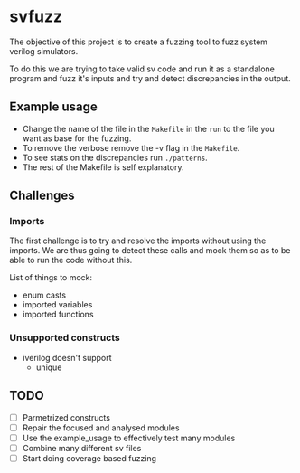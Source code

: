 # svfuzz

The objective of this project is to create a fuzzing tool to fuzz system verilog simulators.

To do this we are trying to take valid sv code and run it as a standalone program and fuzz it's inputs and try and detect discrepancies in the output.

## Example usage

- Change the name of the file in the `Makefile` in the `run` to the file you want as base for the fuzzing.
- To remove the verbose remove the -v flag in the `Makefile`.
- To see stats on the discrepancies run `./patterns`.
- The rest of the Makefile is self explanatory.

## Challenges

### Imports

The first challenge is to try and resolve the imports without using the imports. We are thus going to detect these calls and mock them so as to be able to run the code without this.

List of things to mock:

- enum casts
- imported variables
- imported functions

### Unsupported constructs

- iverilog doesn't support
  - unique

## TODO

- [ ] Parmetrized constructs
- [ ] Repair the focused and analysed modules
- [ ] Use the example_usage to effectively test many modules
- [ ] Combine many different sv files
- [ ] Start doing coverage based fuzzing
